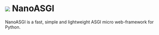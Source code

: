 # ![](https://upload.wikimedia.org/wikipedia/commons/thumb/d/df/C20_Fullerene.png/32px-C20_Fullerene.png) NanoASGI
NanoASGI is a fast, simple and lightweight ASGI micro web-framework for Python.
